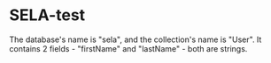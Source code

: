 # SELA-test
The database's name is "sela", and the collection's name is "User".
It contains 2 fields - "firstName" and "lastName" - both are strings.
